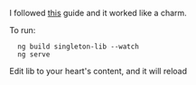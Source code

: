 I followed [this](https://medium.com/disney-streaming/combining-multiple-angular-applications-into-a-single-one-e87d530d6527) guide and it worked like a charm.

To run:

```
  ng build singleton-lib --watch 
  ng serve
```

Edit lib to your heart's content, and it will reload
